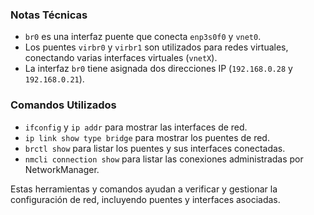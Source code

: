 
### Notas Técnicas
- `br0` es una interfaz puente que conecta `enp3s0f0` y `vnet0`.
- Los puentes `virbr0` y `virbr1` son utilizados para redes virtuales, conectando varias interfaces virtuales (`vnetX`).
- La interfaz `br0` tiene asignada dos direcciones IP (`192.168.0.28` y `192.168.0.21`).

### Comandos Utilizados
- `ifconfig` y `ip addr` para mostrar las interfaces de red.
- `ip link show type bridge` para mostrar los puentes de red.
- `brctl show` para listar los puentes y sus interfaces conectadas.
- `nmcli connection show` para listar las conexiones administradas por NetworkManager.

Estas herramientas y comandos ayudan a verificar y gestionar la configuración de red, incluyendo puentes y interfaces asociadas.
